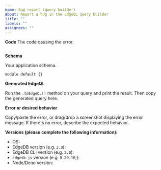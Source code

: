 ```yaml
---
name: Bug report (query builder)
about: Report a bug in the EdgeQL query builder
title: ""
labels: ""
assignees: ""
---
```


**Code**
The code causing the error.

```typescript

```

**Schema**

Your application schema.

```
module default {}
```

**Generated EdgeQL**

Run the `.toEdgeQL()` method on your query and print the result. Then copy the generated query here.

**Error or desired behavior**

Copy/paste the error, or drag/drop a screenshot displaying the error message. If there's no error, describe the expected behavior.

**Versions (please complete the following information):**

<!--
For EdgeDB Version: run `edgedb query 'select sys::get_version_as_str()'` from your project directory (or run `select sys::get_version_as_str();` in the EdgeDB interactive shell).
For EdgeDB CLI version: Run `edgedb --version` from anywhere
For `edgedb-js` version: Run `npm list edgedb --depth=0` from your project directory
For Node/Deno version: Run `node --version` or `deno --version`
-->

- OS:
- EdgeDB version (e.g. `2.0`):
- EdgeDB CLI version (e.g. `2.0`):
- `edgedb-js` version (e.g. `0.20.10`;):
- Node/Deno version:
